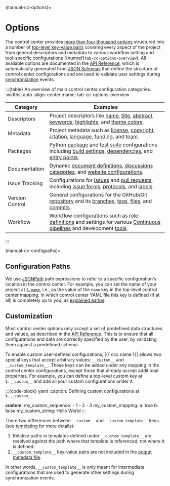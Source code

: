 (manual-cc-options)=
# Options

The control center provides
[more than four thousand options](#https-controlman-repodynamics-com-schema-metadata-index)
structured into a number of
[top-level key-value pairs](#https-controlman-repodynamics-com-schema-metadata-properties)
covering every aspect of the project
from general descriptors and metadata
to various workflow setting and tool-specific configurations
({numref}`tab-cc-options-overview`).
All available options are documented in the
[API Reference](#https-controlman-repodynamics-com-schema-metadata),
which is automatically generated from [JSON Schemas](https://json-schema.org/understanding-json-schema)
that define the structure of control center configurations
and are used to validate user settings during [synchronization](#manual-cc-sync) events.


:::{table} An overview of main control center configuration categories. 
:widths: auto
:align: center
:name: tab-cc-options-overview

| Category        | Examples                                                                                                                                                                                   |
|-----------------|--------------------------------------------------------------------------------------------------------------------------------------------------------------------------------------------|
| Descriptors     | Project descriptors like [name](#ccc-name), [title](#ccc-title), [abstract](#ccc-abstract), [keywords](#ccc-keywords), [highlights](#ccc-highlights), and [theme colors](#ccc-color).      |
| Metadata        | Project metadata such as [license](#ccc-license), [copyright](#ccc-copyright), [citation](#ccc-citation), [language](#ccc-language), [funding](#ccc-funding), and [team](#ccc-team).       |
| Packages        | Python [package](#ccc-pkg) and [test suite](#ccc-test) configurations including [build settings](#ccc-pkg-build), [dependencies](#ccc-pkg-dependency), and [entry points](#ccc-pkg-entry). |
| Documentation   | Dynamic [document definitions](#ccc-documents), [discussions categories](#ccc-discussion), and [website configurations](#ccc-web).                                                         |
| Issue Tracking  | Configurations for [issues](#ccc-issue) and [pull requests](#ccc-pull), including [issue forms](#ccc-issus-forms), [protocols](#ccc-issue-protocol), and [labels](#ccc-label).             |
| Version Control | General configurations for the GitHub/Git [repository](#ccc-repo) and its [branches](#ccc-branch), [tags](#ccc-tag), [files](#ccc-file), and [commits](#ccc-commit).                       |
| Workflow        | Workflow configurations such as [role definitions](#ccc-role) and settings for various [Continuous pipelines](#ccc-workflow) and development [tools](#ccc-tool).                           |
:::


(manual-cc-configpaths)=
## Configuration Paths

We use [JSONPath](#intro-jsonpath) path expressions
to refer to a specific configuration's location in the control center.
For example, you can set the name of your project at [`$.name`](#ccc-name),
i.e., as the value of the `name` key in the top-level control center mapping.
In which control center YAML file this key is defined (if at all) is completely up to you,
as [explained earlier](#manual-cc-structure-customization).


## Customization

Most control center options only accept a set of
predefined data structures and values, as described in the
[API Reference](#https-controlman-repodynamics-com-schema-metadata).
This is to ensure that all configurations and data are
correctly specified by the user, by validating them against
a predefined schema.

To enable custom user-defined configurations,
|{{ ccc.name }}| allows two special keys
that accept arbitrary values: `__custom__` and `__custom_template__`.
These keys can be added under any mapping in the control center configurations,
except those that already accept additional properties.
For example, you can define a top-level custom key at `$.__custom__`
and add all your custom configurations under it:


:::{code-block} yaml
:caption: Defining custom configurations at `$.__custom__`

__custom__:
  my_custom_sequence:
    - 1
    - 2
    - 3
  my_custom_mapping:
    a: true
    b: false
  my_custom_string: Hello World
:::


There two differences between `__custom__` and `__custom_template__` keys
(see [templating](#manual-cc-templating) for more details):

1. Relative paths in templates defined under `__custom_template__`
   are resolved against the path where that template is referenced, not where it is defined.
2. `__custom_template__` key-value pairs are not included in the [output metadata file](#manual-cc-outputs).

In other words, `__custom_template__` is only meant for intermediate configurations
that are used to generate other settings during synchronization events.
